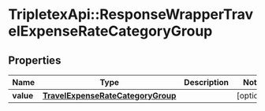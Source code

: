 # TripletexApi::ResponseWrapperTravelExpenseRateCategoryGroup

## Properties
Name | Type | Description | Notes
------------ | ------------- | ------------- | -------------
**value** | [**TravelExpenseRateCategoryGroup**](TravelExpenseRateCategoryGroup.md) |  | [optional] 


